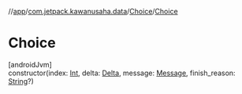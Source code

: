 //[app](../../../index.md)/[com.jetpack.kawanusaha.data](../index.md)/[Choice](index.md)/[Choice](-choice.md)

# Choice

[androidJvm]\
constructor(index: [Int](https://kotlinlang.org/api/latest/jvm/stdlib/kotlin/-int/index.html), delta: [Delta](../-delta/index.md), message: [Message](../-message/index.md), finish_reason: [String](https://kotlinlang.org/api/latest/jvm/stdlib/kotlin/-string/index.html)?)
